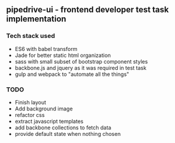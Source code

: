 ## pipedrive-ui - frontend developer test task implementation


### Tech stack used

* ES6 with babel transform
* Jade for better static html organization
* sass with small subset of bootstrap component styles
* backbone.js and jquery as it was required in test task
* gulp and webpack to "automate all the things"



### TODO

* Finish layout
* Add background image
* refactor css
* extract javascript templates
* add backbone collections to fetch data
* provide default state when nothing chosen
